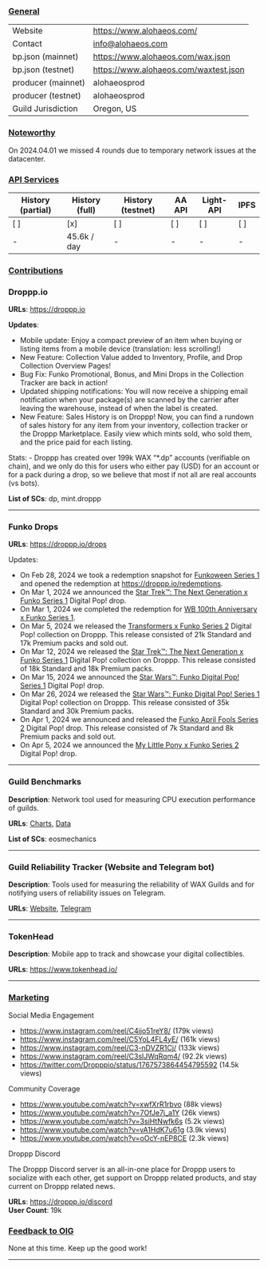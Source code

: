 ### <ins>General</ins>

|  |  |
| --- | --- |
| Website | https://www.alohaeos.com/ |
| Contact | info@alohaeos.com |
| bp.json (mainnet) | https://www.alohaeos.com/wax.json |
| bp.json (testnet) | https://www.alohaeos.com/waxtest.json |
| producer (mainnet) | alohaeosprod |
| producer (testnet) | alohaeosprod |
| Guild Jurisdiction | Oregon, US |

### <ins>Noteworthy</ins>
On 2024.04.01 we missed 4 rounds due to temporary network issues at the datacenter.

### <ins>API Services</ins>

| History (partial) | History (full) | History (testnet) | AA API | Light-API  | IPFS |
|--------|--------|--------|--------|--------|--------|
| [ ] | [x] | [ ] | [ ] | [ ] | [ ] |  [ ] |
| - | 45.6k / day | - | - | - |  - |


### <ins>Contributions</ins>

### Droppp.io

**URLs**: https://droppp.io

**Updates**: 

- Mobile update: Enjoy a compact preview of an item when buying or listing items from a mobile device (translation: less scrolling!)
- New Feature: Collection Value added to Inventory, Profile, and Drop Collection Overview Pages!
- Bug Fix: Funko Promotional, Bonus, and Mini Drops in the Collection Tracker are back in action!
- Updated shipping notifications: You will now receive a shipping email notification when your package(s) are scanned by the carrier after leaving the warehouse, instead of when the label is created.
- New Feature: Sales History is on Droppp! Now, you can find a rundown of sales history for any item from your inventory, collection tracker or the Droppp Marketplace. Easily view which mints sold, who sold them, and the price paid for each listing.   

Stats: - Droppp has created over 199k WAX “*.dp” accounts (verifiable on chain), and we only do this for users who either pay (USD) for an account or for a pack during a drop, so we believe that most if not all are real accounts (vs bots).

**List of SCs**: dp, mint.droppp

-------------------------------------------------------------------------------------------

### Funko Drops

**URLs**: https://droppp.io/drops

Updates:

- On Feb 28, 2024 we took a redemption snapshot for [Funkoween Series 1](https://droppp.io/drop/156/funkoween-series-1/) and opened the redemption at https://droppp.io/redemptions.   
- On Mar 1, 2024 we announced the [Star Trek™: The Next Generation x Funko Series 1](https://droppp.io/drop/180/star-trek-the-next-generation-series-1/) Digital Pop! drop.   
- On Mar 1, 2024 we completed the redemption for [WB 100th Anniversary x Funko Series 1](https://droppp.io/drop/150/wb-100th-anniversary-series-1/).
- On Mar 5, 2024 we released the [Transformers x Funko Series 2](https://droppp.io/drop/177/transformers-series-2/) Digital Pop! collection on Droppp. This release consisted of 21k Standard and 17k Premium packs and sold out.   
- On Mar 12, 2024 we released the [Star Trek™: The Next Generation x Funko Series 1](https://droppp.io/drop/180/star-trek-the-next-generation-series-1/) Digital Pop! collection on Droppp. This release consisted of 18k Standard and 18k Premium packs.   
- On Mar 15, 2024 we announced the [Star Wars™: Funko Digital Pop! Series 1](https://droppp.io/drop/183/star-wars-series-1/) Digital Pop! drop.   
- On Mar 26, 2024 we released the [Star Wars™: Funko Digital Pop! Series 1](https://droppp.io/drop/183/star-wars-series-1/) Digital Pop! collection on Droppp. This release consisted of 35k Standard and 30k Premium packs.   
- On Apr 1, 2024 we announced and released the [Funko April Fools Series 2](https://droppp.io/drop/186/funko-april-fools-series-2/) Digital Pop! drop. This release consisted of 7k Standard and 8k Premium packs and sold out.
- On Apr 5, 2024 we announced the [My Little Pony x Funko Series 2](https://droppp.io/drop/189/my-little-pony-series-2/) Digital Pop! drop.   

-------------------------------------------------------------------------------------------

### Guild Benchmarks

**Description**: Network tool used for measuring CPU execution performance of guilds.   

**URLs**: [Charts](https://www.alohaeos.com/tools/benchmarks#networkId=11&timeframeId=4), [Data](https://wax.bloks.io/account/eosmechanics)

**List of SCs**: eosmechanics

---

### Guild Reliability Tracker (Website and Telegram bot)

**Description**: Tools used for measuring the reliability of WAX Guilds and for notifying users of reliability issues on Telegram.   

**URLs**: [Website](https://www.alohaeos.com/tools/reliability#networkId=11&timeframeId=10&sort=rank&sortDir=asc), [Telegram](https://t.me/WAX_Mainnet_Aloha_Tracker)


---

### TokenHead

**Description**: Mobile app to track and showcase your digital collectibles.   

**URLs**: https://www.tokenhead.io/

---

### <ins>Marketing</ins>

Social Media Engagement

- https://www.instagram.com/reel/C4ijo51reY8/ (179k views)
- https://www.instagram.com/reel/C5YoL4FL4yE/ (161k views)
- https://www.instagram.com/reel/C3-nDVZR1Cj/ (133k views)
- https://www.instagram.com/reel/C3slJWqRqm4/ (92.2k views)
- https://twitter.com/Dropppio/status/1767573864454795592 (14.5k views)

Community Coverage

- https://www.youtube.com/watch?v=xwfXrR1rbvo (88k views)
- https://www.youtube.com/watch?v=7OfJe7j_a1Y (26k views)
- https://www.youtube.com/watch?v=3siHtNwfk6s (5.2k views)
- https://www.youtube.com/watch?v=vA1HdK7u61g (3.9k views)
- https://www.youtube.com/watch?v=oOcY-nEP8CE (2.3k views)

Droppp Discord

The Droppp Discord server is an all-in-one place for Droppp users to socialize with each other, get support on Droppp related products, and stay current on Droppp related news.   

**URLs**: https://droppp.io/discord   
**User Count**: 19k

### <ins>Feedback to OIG</ins>

None at this time. Keep up the good work!

----

